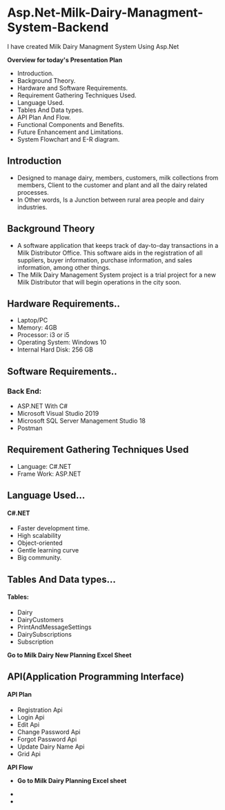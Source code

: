 # Asp.Net-Milk-Dairy-Managment-System-Backend
I have created Milk Dairy Managment System Using Asp.Net

**Overview for today's Presentation Plan**

- Introduction.
- Background Theory.
- Hardware and Software Requirements.
- Requirement Gathering Techniques Used.
- Language Used.
- Tables And Data types.
- API Plan And Flow.
- Functional Components and Benefits.
- Future Enhancement and Limitations.
- System Flowchart and E-R diagram.

## Introduction

- Designed to manage dairy, members, customers, milk collections from members, Client to the customer and plant and all the dairy related processes.
- In Other words, Is a Junction between rural area people and dairy industries. 

## Background Theory

- A software application that keeps track of day-to-day transactions in a Milk Distributor Office. This software aids in the registration of all suppliers, buyer    information, purchase information, and sales information, among other things.
- The Milk Dairy Management System project is a trial project for a new Milk Distributor that will begin operations in the city soon.

## Hardware Requirements..

- Laptop/PC
- Memory: 4GB
- Processor: i3 or i5
- Operating System: Windows 10
- Internal Hard Disk: 256 GB

## Software Requirements..

### Back End:

- ASP.NET With C#
- Microsoft Visual Studio 2019
- Microsoft SQL Server Management Studio 18
- Postman

## Requirement Gathering Techniques Used

- Language:  C#.NET
- Frame Work: ASP.NET

## Language Used…

#### C#.NET

- Faster development time. 
- High scalability
- Object-oriented
- Gentle learning curve
- Big community.

## Tables And Data types…

#### Tables:

- Dairy
- DairyCustomers
- PrintAndMessageSettings
- DairySubscriptions
- Subscription

**Go to Milk Dairy New Planning Excel Sheet**

## API(Application Programming Interface)

#### **API Plan**

- Registration Api
- Login Api
- Edit Api
- Change Password Api
- Forgot Password Api
- Update Dairy Name Api
- Grid Api

**API Flow**

- **Go to Milk Dairy Planning Excel sheet**







-




-






